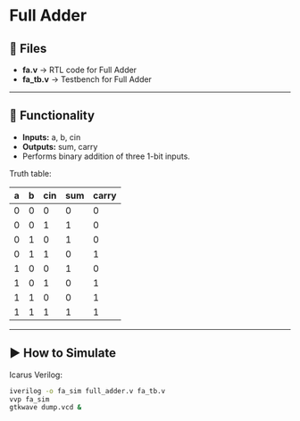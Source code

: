 # Full Adder


## 📂 Files
- **fa.v** → RTL code for Full Adder  
- **fa_tb.v** → Testbench for Full Adder  

---

## 🧮 Functionality
- **Inputs:** a, b, cin  
- **Outputs:** sum, carry  
- Performs binary addition of three 1-bit inputs.  

Truth table:

| a | b | cin | sum | carry |
|---|---|-----|-----|-------|
| 0 | 0 | 0   |  0  |   0   |
| 0 | 0 | 1   |  1  |   0   |
| 0 | 1 | 0   |  1  |   0   |
| 0 | 1 | 1   |  0  |   1   |
| 1 | 0 | 0   |  1  |   0   |
| 1 | 0 | 1   |  0  |   1   |
| 1 | 1 | 0   |  0  |   1   |
| 1 | 1 | 1   |  1  |   1   |

---

## ▶️ How to Simulate
Icarus Verilog:
```bash
iverilog -o fa_sim full_adder.v fa_tb.v
vvp fa_sim
gtkwave dump.vcd &
